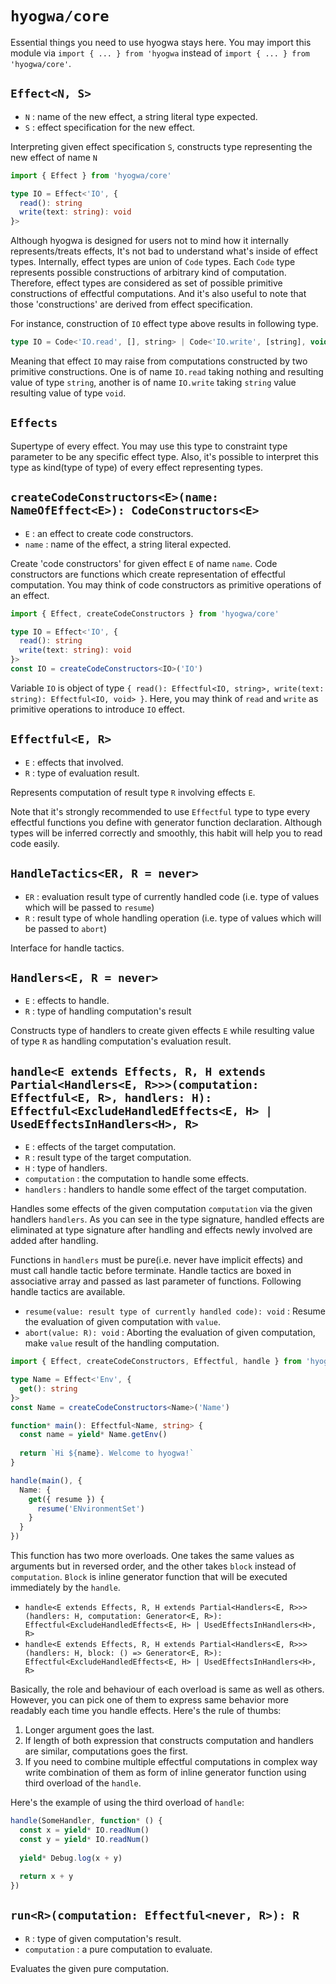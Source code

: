 # `hyogwa/core`

Essential things you need to use hyogwa stays here. You may import this module via 
`import { ... } from 'hyogwa` instead of `import { ... } from 'hyogwa/core'`.

## `Effect<N, S>`

- `N` : name of the new effect, a string literal type expected.
- `S` : effect specification for the new effect.

Interpreting given effect specification `S`, constructs type representing the new effect of name `N`

```typescript
import { Effect } from 'hyogwa/core'

type IO = Effect<'IO', {
  read(): string
  write(text: string): void
}>
```

Although hyogwa is designed for users not to mind how it internally represents/treats effects, It's not bad to 
understand what's inside of effect types. Internally, effect types are union of `Code` types. Each `Code` type represents
possible constructions of arbitrary kind of computation. Therefore, effect types are considered as set of possible
primitive constructions of effectful computations. And it's also useful to note that those 'constructions' are derived 
from effect specification.

For instance, construction of `IO` effect type above results in following type.

```typescript
type IO = Code<'IO.read', [], string> | Code<'IO.write', [string], void>
```

Meaning that effect `IO` may raise from computations constructed by two primitive constructions. One is of name `IO.read` taking nothing and resulting value of 
type `string`, another is of name `IO.write` taking `string` value resulting value of type `void`.

## `Effects`

Supertype of every effect. You may use this type to constraint type parameter to be any specific effect type.
Also, it's possible to interpret this type as kind(type of type) of every effect representing types.

## `createCodeConstructors<E>(name: NameOfEffect<E>): CodeConstructors<E>`

- `E` : an effect to create code constructors.
- `name` : name of the effect, a string literal expected.

Create 'code constructors' for given effect `E` of name `name`. Code constructors are functions which create 
representation of effectful computation. You may think of code constructors as primitive operations of an effect.

```typescript
import { Effect, createCodeConstructors } from 'hyogwa/core'

type IO = Effect<'IO', {
  read(): string
  write(text: string): void
}>
const IO = createCodeConstructors<IO>('IO')
```

Variable `IO` is object of type `{ read(): Effectful<IO, string>, write(text: string): Effectful<IO, void> }`. Here,
you may think of `read` and `write` as primitive operations to introduce `IO` effect.

## `Effectful<E, R>`

- `E` : effects that involved.
- `R` : type of evaluation result.

Represents computation of result type `R` involving effects `E`.

Note that it's strongly recommended to use `Effectful` type to type every effectful functions you define with generator 
function declaration. Although types will be inferred correctly and smoothly, this habit will help you to read code easily.

## `HandleTactics<ER, R = never>`

- `ER` : evaluation result type of currently handled code (i.e. type of values which will be passed to `resume`)
- `R` : result type of whole handling operation (i.e. type of values which will be passed to `abort`)

Interface for handle tactics.

## `Handlers<E, R = never>`

- `E` : effects to handle.
- `R` : type of handling computation's result

Constructs type of handlers to create given effects `E` while resulting value of type `R` as handling computation's 
evaluation result.

## `handle<E extends Effects, R, H extends Partial<Handlers<E, R>>>(computation: Effectful<E, R>, handlers: H): Effectful<ExcludeHandledEffects<E, H> | UsedEffectsInHandlers<H>, R>`

- `E` : effects of the target computation.
- `R` : result type of the target computation.
- `H` : type of handlers.
- `computation` : the computation to handle some effects.
- `handlers` : handlers to handle some effect of the target computation.

Handles some effects of the given computation `computation` via the given handlers `handlers`. As you can see in the 
type signature, handled effects are eliminated at type signature after handling and effects newly involved are added 
after handling.

Functions in `handlers` must be pure(i.e. never have implicit effects) and must call handle tactic before terminate. Handle tactics are boxed in associative array and passed
as last parameter of functions. Following handle tactics are available.

- `resume(value: result type of currently handled code): void` : Resume the evaluation of given computation with `value`.
- `abort(value: R): void` : Aborting the evaluation of given computation, make `value` result of the handling computation.

```typescript
import { Effect, createCodeConstructors, Effectful, handle } from 'hyogwa/core'

type Name = Effect<'Env', {
  get(): string
}>
const Name = createCodeConstructors<Name>('Name')

function* main(): Effectful<Name, string> {
  const name = yield* Name.getEnv()
  
  return `Hi ${name}. Welcome to hyogwa!`
}

handle(main(), {
  Name: {
    get({ resume }) {
      resume('ENvironmentSet')
    }
  }
})
```

This function has two more overloads. One takes the same values as arguments but in reversed order, and the other takes 
`block` instead of `computation`. `Block` is inline generator function that will be executed immediately by the `handle`.

- `handle<E extends Effects, R, H extends Partial<Handlers<E, R>>>(handlers: H, computation: Generator<E, R>): Effectful<ExcludeHandledEffects<E, H> | UsedEffectsInHandlers<H>, R>`
- `handle<E extends Effects, R, H extends Partial<Handlers<E, R>>>(handlers: H, block: () => Generator<E, R>): Effectful<ExcludeHandledEffects<E, H> | UsedEffectsInHandlers<H>, R>`

Basically, the role and behaviour of each overload is same as well as others. However, you can pick one of them to 
express same behavior more readably each time you handle effects. Here's the rule of thumbs:

1. Longer argument goes the last.
2. If length of both expression that constructs computation and handlers are similar, computations goes the first.
3. If you need to combine multiple effectful computations in complex way write combination of them as form of inline 
generator function using third overload of the `handle`.

Here's the example of using the third overload of `handle`:

```typescript
handle(SomeHandler, function* () {
  const x = yield* IO.readNum()
  const y = yield* IO.readNum()
  
  yield* Debug.log(x + y)
  
  return x + y
})
```

## `run<R>(computation: Effectful<never, R>): R`

- `R` : type of given computation's result.
- `computation` : a pure computation to evaluate.

Evaluates the given pure computation.